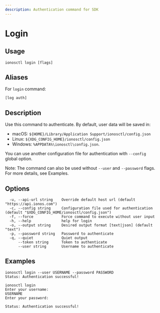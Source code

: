 ```yaml
---
description: Authentication command for SDK
---
```


# Login

## Usage

```text
ionosctl login [flags]
```

## Aliases

For `login` command:

```text
[log auth]
```

## Description

Use this command to authenticate. By default, user data will be saved in:

* macOS: `${HOME}/Library/Application Support/ionosctl/config.json`
* Linux: `${XDG_CONFIG_HOME}/ionosctl/config.json`
* Windows: `%APPDATA%\ionosctl\config.json`.

You can use another configuration file for authentication with `--config` global option.

Note: The command can also be used without `--user` and `--password` flags. For more details, see Examples.

## Options

```text
  -u, --api-url string    Override default host url (default "https://api.ionos.com")
  -c, --config string     Configuration file used for authentication (default "$XDG_CONFIG_HOME/ionosctl/config.json")
  -f, --force             Force command to execute without user input
  -h, --help              help for login
  -o, --output string     Desired output format [text|json] (default "text")
  -p, --password string   Password to authenticate
  -q, --quiet             Quiet output
      --token string      Token to authenticate
      --user string       Username to authenticate
```

## Examples

```text
ionosctl login --user USERNAME --password PASSWORD
Status: Authentication successful!

ionosctl login 
Enter your username:
USERNAME
Enter your password:

Status: Authentication successful!
```

